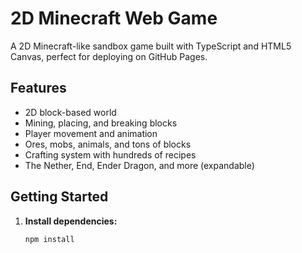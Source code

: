 # 2D Minecraft Web Game

A 2D Minecraft-like sandbox game built with TypeScript and HTML5 Canvas, perfect for deploying on GitHub Pages.

## Features

- 2D block-based world
- Mining, placing, and breaking blocks
- Player movement and animation
- Ores, mobs, animals, and tons of blocks
- Crafting system with hundreds of recipes
- The Nether, End, Ender Dragon, and more (expandable)

## Getting Started

1. **Install dependencies:**
   ```bash
   npm install